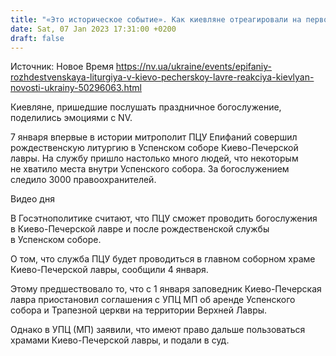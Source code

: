 ```yaml
---
title: "«Это историческое событие». Как киевляне отреагировали на первое рождественское богослужение ПЦУ в Киево-Печерской лавре — видео"
date: Sat, 07 Jan 2023 17:31:00 +0200
draft: false
---
```

Источник: Новое Время https://nv.ua/ukraine/events/epifaniy-rozhdestvenskaya-liturgiya-v-kievo-pecherskoy-lavre-reakciya-kievlyan-novosti-ukrainy-50296063.html


Киевляне, пришедшие послушать праздничное богослужение, поделились эмоциями с NV.

7 января впервые в истории митрополит ПЦУ Епифаний совершил рождественскую литургию в Успенском соборе Киево-Печерской лавры. На службу пришло настолько много людей, что некоторым не хватило места внутри Успенского собора. За богослужением следило 3000 правоохранителей.

 Видео дня   

 В Госэтнополитике считают, что ПЦУ сможет проводить богослужения в Киево-Печерской лавре и после рождественской службы в Успенском соборе.

 О том, что служба ПЦУ будет проводиться в главном соборном храме Киево-Печерской лавры, сообщили 4 января.

 Этому предшествовало то, что с 1 января заповедник Киево-Печерская лавра приостановил соглашения с УПЦ МП об аренде Успенского собора и Трапезной церкви на территории Верхней Лавры.

 Однако в УПЦ (МП) заявили, что имеют право дальше пользоваться храмами Киево-Печерской лавры, и подали в суд.
